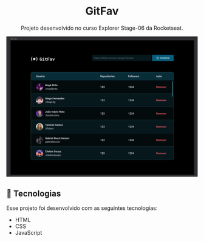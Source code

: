 <h1 align="center"> GitFav </h1>

<p align="center">
Projeto desenvolvido no curso Explorer Stage-06 da Rocketseat.
</p>


<p align="center">
  <img alt="License" src="./assets/image.png">
</p>

## 🚀 Tecnologias

Esse projeto foi desenvolvido com as seguintes tecnologias:

- HTML
- CSS
- JavaScript
<br/>
